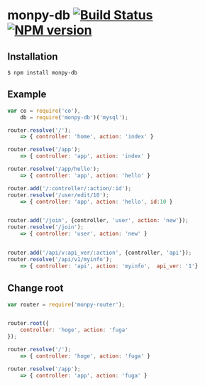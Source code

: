 # monpy-db [![Build Status](https://travis-ci.org/monpoco/monpy-router.svg?branch=master)](https://travis-ci.org/monpoco/monpy-router) [![NPM version](https://badge.fury.io/js/monpy-router.svg)](http://badge.fury.io/for/js/monpy-router)

## Installation

```
$ npm install monpy-db
```

## Example

```js
var co = require('co'),
	db = require('monpy-db')('mysql');

router.resolve('/');
    => { controller: 'home', action: 'index' }

router.resolve('/app');
    => { controller: 'app', action: 'index' }

router.resolve('/app/hello');
    => { controller: 'app', action: 'hello' }

router.add('/:controller/:action/:id');
router.resolve('/user/edit/10');
    => { controller: 'app', action: 'hello', id:10 }


router.add('/join', {controller, 'user', action: 'new'});
router.resolve('/join');
    => { controller: 'user', action: 'new' }


router.add('/api/v:api_ver/:action', {controller, 'api'});
router.resolve('/api/v1/myinfo');
    => { controller: 'api', action: 'myinfo',  api_ver: '1'}


```


## Change root

```js
var router = require('monpy-router');


router.root({
    controller: 'hoge', action: 'fuga'
});

router.resolve('/');
    => { controller: 'hoge', action: 'fuga' }

router.resolve('/app');
    => { controller: 'app', action: 'fuga' }

```